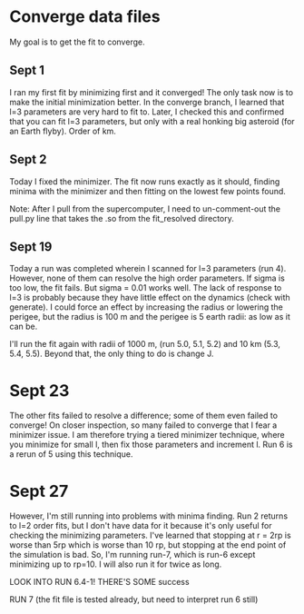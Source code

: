 # Converge data files

My goal is to get the fit to converge.

## Sept 1

I ran my first fit by minimizing first and it converged! The only task now is to make the initial minimization better. In the converge branch, I learned that l=3 parameters are very hard to fit to. Later, I checked this and confirmed that you can fit l=3 parameters, but only with a real honking big asteroid (for an Earth flyby). Order of km.

## Sept 2

Today I fixed the minimizer. The fit now runs exactly as it should, finding minima with the minimizer and then fitting on the lowest few points found.

Note: After I pull from the supercomputer, I need to un-comment-out the pull.py line that takes the .so from the fit_resolved directory.

## Sept 19

Today a run was completed wherein I scanned for l=3 parameters (run 4). However, none of them can resolve the high order parameters. If sigma is too low, the fit fails. But sigma = 0.01 works well. The lack of response to l=3 is probably because they have little effect on the dynamics (check with generate). I could force an effect by increasing the radius or lowering the perigee, but the radius is 100 m and the perigee is 5 earth radii: as low as it can be.

I'll run the fit again with radii of 1000 m, (run 5.0, 5.1, 5.2) and 10 km (5.3, 5.4, 5.5). Beyond that, the only thing to do is change J.

# Sept 23

The other fits failed to resolve a difference; some of them even failed to converge! On closer inspection, so many failed to converge that I fear a minimizer issue. I am therefore trying a tiered minimizer technique, where you minimize for small l, then fix those parameters and increment l. Run 6 is a rerun of 5 using this technique.

# Sept 27
However, I'm still running into problems with minima finding. Run 2 returns to l=2 order fits, but I don't have data for it because it's only useful for checking the minimizing parameters. I've learned that stopping at r = 2rp is worse than 5rp which is worse than 10 rp, but stopping at the end point of the simulation is bad. So, I'm running run-7, which is run-6 except minimizing up to rp=10. I will also run it for twice as long.

LOOK INTO RUN 6.4-1! THERE'S SOME success

RUN 7 (the fit file is tested already, but need to interpret run 6 still)

